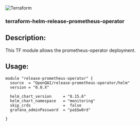 ![Terraform](https://github.com/OpenQAI/terraform-helm-release-prometheus-operator/workflows/Terraform%20CI/badge.svg?branch=master)
### terraform-helm-release-prometheus-operator

Description:
-
This TF module allows the prometheus-operator deployment. 

Usage:
-
```
module "release-prometheus-operator" {
  source  = "OpenQAI/release-prometheus-operator/helm"
  version = "0.0.X"

  helm_chart_version     = "8.15.6"
  helm_chart_namespace   = "monitoring"
  skip_crds              =  false
  grafana_adminPassword  = "pa$$w0rd"

}
```
